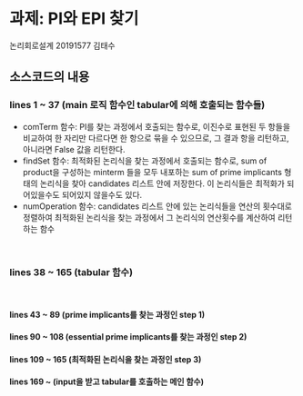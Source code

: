 # 과제: PI와 EPI 찾기

논리회로설계 20191577 김태수

## 소스코드의 내용

### lines 1 ~ 37 (main 로직 함수인 tabular에 의해 호출되는 함수들)
- comTerm 함수: PI를 찾는 과정에서 호출되는 함수로, 이진수로 표현된 두 항들을 비교하여 한 자리만 다르다면 한 항으로 묶을 수 있으므로, 그 결과 항을 리턴하고, 아니라면 False 값을 리턴한다.
- findSet 함수: 최적화된 논리식을 찾는 과정에서 호출되는 함수로, sum of product을 구성하는 minterm 들을 모두 내포하는 sum of prime implicants 형태의 논리식을 찾아 candidates 리스트 안에 저장한다. 이 논리식들은 최적화가 되어있을수도 되어있지 않을수도 있다.
- numOperation 함수: candidates 리스트 안에 있는 논리식들을 연산의 횟수대로 정렬하여 최적화된 논리식을 찾는 과정에서 그 논리식의 연산횟수를 계산하여 리턴하는 함수
<br />

### lines 38 ~ 165 (tabular 함수)

<br />

#### lines 43 ~ 89 (prime implicants를 찾는 과정인 step 1)

#### lines 90 ~ 108 (essential prime implicants를 찾는 과정인 step 2)

#### lines 109 ~ 165 (최적화된 논리식을 찾는 과정인 step 3)

#### lines 169 ~ (input을 받고 tabular를 호출하는 메인 함수)
